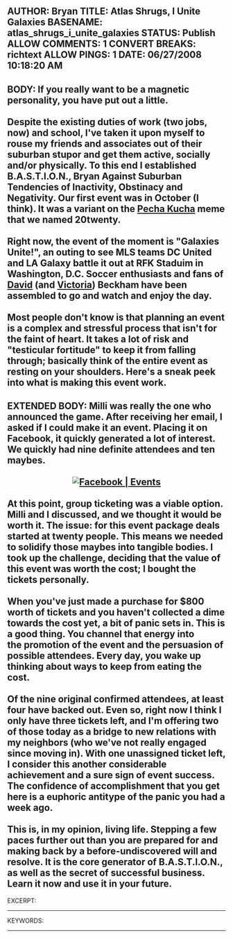 AUTHOR: Bryan
TITLE: Atlas Shrugs, I Unite Galaxies
BASENAME: atlas_shrugs_i_unite_galaxies
STATUS: Publish
ALLOW COMMENTS: 1
CONVERT BREAKS: richtext
ALLOW PINGS: 1
DATE: 06/27/2008 10:18:20 AM
-----
BODY:
If you really want to be a magnetic personality, you have put out a little. <br /><br />Despite the existing duties of work (two jobs, now) and school, I've taken it upon myself to rouse my friends and associates out of their suburban stupor and get them active, socially and/or physically. To this end I established B.A.S.T.I.O.N., Bryan Against Suburban Tendencies of Inactivity, Obstinacy and Negativity. Our first event was in October (I think). It was a variant on the <a href="http://www.wired.com/techbiz/media/magazine/15-09/st_pechakucha">Pecha Kucha</a> meme that we named 20twenty.<br /><br />Right now, the event of the moment is "<b>Galaxies Unite!</b>", an outing to see MLS teams DC United and LA Galaxy battle it out at RFK Staduim in Washington, D.C. Soccer enthusiasts and fans of <a href="http://www.davidbeckham.com/">David</a> (and <a href="http://www.people.com/people/victoria_beckham">Victoria</a>) Beckham have been assembled to go and watch and enjoy the day.<br /><br />Most people don't know is that planning an event is a complex and stressful process that isn't for the faint of heart. It takes a lot of risk and "testicular fortitude" to keep it from falling through; basically think of the entire event as resting on your shoulders. Here's a sneak peek into what is making this event work.<br />
-----
EXTENDED BODY:
Milli was really the one who announced the game. After receiving her email, I asked if I could make it an event. Placing it on Facebook, it quickly generated a lot of interest. We quickly had nine definite attendees and ten maybes. <br /><br /><div class="thumbnail"><div align="center"><a href="http://skitch.com/leftsider/qwxd/facebook-events"><img src="http://img.skitch.com/20080627-nkruduknm1cnysni63y42ssrqd.preview.jpg" alt="Facebook | Events" /></a><br /></div><br />At this point, group ticketing was a viable option. Milli and I discussed, and we thought it would be worth it. The issue: for this event package deals started at twenty people. This means we needed to solidify those maybes into tangible bodies. I took up the challenge, deciding that the value of this event was worth the cost; I bought the tickets personally. <br /><br />When you've just made a purchase for $800 worth of tickets and you haven't collected a dime towards the cost yet, a bit of panic sets in. This is a good thing. You channel that energy into <br />the promotion of the event and the persuasion of possible attendees. Every day, you wake up thinking about ways to keep from eating the cost.<br /><br />Of the nine original confirmed attendees, at least four have backed out. Even so, right now I think I only have three tickets left, and I'm offering two of those today as a bridge to new relations with my neighbors (who we've not really engaged since moving in). With one unassigned ticket left, I consider this another considerable achievement and a sure sign of event success. The confidence of accomplishment that you get here is a euphoric antitype of the panic you had a week ago.<br /><br />This is, in my opinion, living life. Stepping a few paces further out than you are prepared for and making back by a before-undiscovered will and resolve. It is the core generator of B.A.S.T.I.O.N., as well as the secret of successful business. Learn it now and use it in your future.<br /></div>
-----
EXCERPT:

-----
KEYWORDS:

-----


